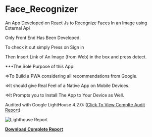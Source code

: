 # Face_Recognizer
An App Developed on React Js to Recognize Faces In an Image using External Api

Only Front End Has Been Developed.


To check it out simply Press on Sign in 

Then Insert Link of An Image (from Web) in the box and press detect.

***The Sole Purpose of this App:

=>To Build a PWA considering all recommendations from Google.

=>It should give Real Feel of a Native App on Mobile Devices.

=>It Prompts you to Install The App to Your Device as Well.

Audited with Google LightHouse 4.2.0: (<a href="https://github.com/fahad00cms/Face_Recognizer/blob/gh-pages/Audit.pdf">Click To View Complte Audit Report</a>)

![Lighthouse Report](https://raw.githubusercontent.com/fahad00cms/Face_Recognizer/gh-pages/Audited.png)






<u><strong><a href="https://raw.githubusercontent.com/fahad00cms/Face_Recognizer/gh-pages/Audit.pdf"> Download Complete Report</a></strong></u>
